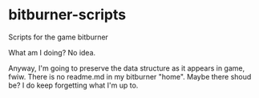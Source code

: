 # bitburner-scripts
Scripts for the game bitburner

What am I doing? No idea.

Anyway, I'm going to preserve the data structure as it appears in game, fwiw. There is no readme.md in my bitburner "home". Maybe there shoud be? I do keep forgetting what I'm up to.
